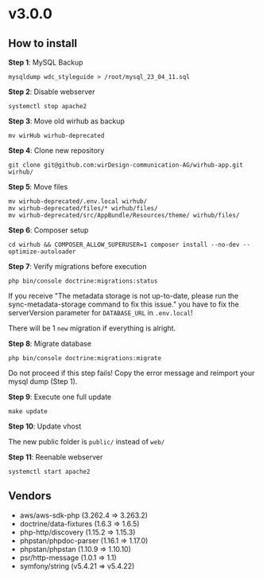 # v3.0.0

## How to install

**Step 1**: MySQL Backup

    mysqldump wdc_styleguide > /root/mysql_23_04_11.sql

**Step 2**: Disable webserver

    systemctl stop apache2

**Step 3**: Move old wirhub as backup

    mv wirHub wirhub-deprecated

**Step 4**: Clone new repository

    git clone git@github.com:wirDesign-communication-AG/wirhub-app.git wirhub/

**Step 5**: Move files

    mv wirhub-deprecated/.env.local wirhub/
    mv wirhub-deprecated/files/* wirhub/files/
    mv wirhub-deprecated/src/AppBundle/Resources/theme/ wirhub/files/

**Step 6**: Composer setup

    cd wirhub && COMPOSER_ALLOW_SUPERUSER=1 composer install --no-dev --optimize-autoloader

**Step 7**: Verify migrations before execution

    php bin/console doctrine:migrations:status

If you receive "The metadata storage is not up-to-date, please run the sync-metadata-storage command to fix this issue." you have to fix the serverVersion parameter for `DATABASE_URL` in `.env.local`!

There will be 1 `new` migration if everything is alright.

**Step 8**: Migrate database

    php bin/console doctrine:migrations:migrate

Do not proceed if this step fails! Copy the error message and reimport your mysql dump (Step 1).

**Step 9**: Execute one full update

    make update

**Step 10**: Update vhost

The new public folder is `public/` instead of `web/`

**Step 11**: Reenable webserver

    systemctl start apache2

## Vendors

- aws/aws-sdk-php (3.262.4 => 3.263.2)
- doctrine/data-fixtures (1.6.3 => 1.6.5)
- php-http/discovery (1.15.2 => 1.15.3)
- phpstan/phpdoc-parser (1.16.1 => 1.17.0)
- phpstan/phpstan (1.10.9 => 1.10.10)
- psr/http-message (1.0.1 => 1.1)
- symfony/string (v5.4.21 => v5.4.22)